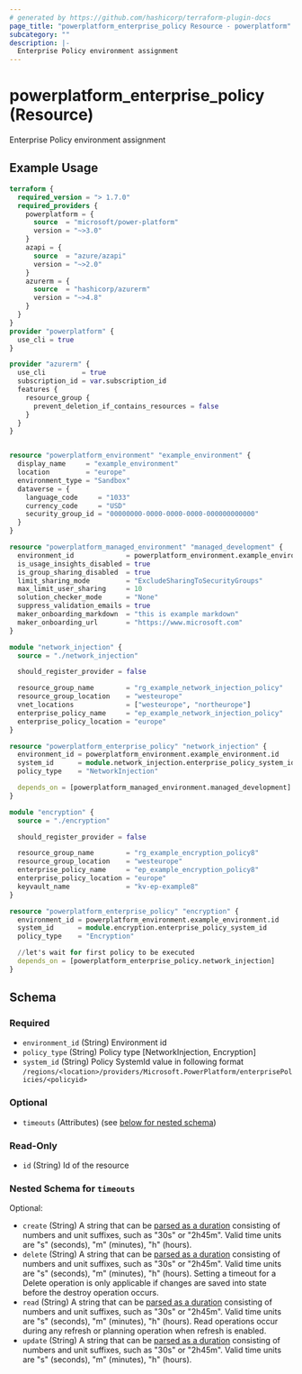 ```yaml
---
# generated by https://github.com/hashicorp/terraform-plugin-docs
page_title: "powerplatform_enterprise_policy Resource - powerplatform"
subcategory: ""
description: |-
  Enterprise Policy environment assignment
---
```


# powerplatform_enterprise_policy (Resource)

Enterprise Policy environment assignment

## Example Usage

```terraform
terraform {
  required_version = "> 1.7.0"
  required_providers {
    powerplatform = {
      source  = "microsoft/power-platform"
      version = "~>3.0"
    }
    azapi = {
      source  = "azure/azapi"
      version = "~>2.0"
    }
    azurerm = {
      source  = "hashicorp/azurerm"
      version = "~>4.8"
    }
  }
}
provider "powerplatform" {
  use_cli = true
}

provider "azurerm" {
  use_cli         = true
  subscription_id = var.subscription_id
  features {
    resource_group {
      prevent_deletion_if_contains_resources = false
    }
  }
}


resource "powerplatform_environment" "example_environment" {
  display_name     = "example_environment"
  location         = "europe"
  environment_type = "Sandbox"
  dataverse = {
    language_code     = "1033"
    currency_code     = "USD"
    security_group_id = "00000000-0000-0000-0000-000000000000"
  }
}

resource "powerplatform_managed_environment" "managed_development" {
  environment_id             = powerplatform_environment.example_environment.id
  is_usage_insights_disabled = true
  is_group_sharing_disabled  = true
  limit_sharing_mode         = "ExcludeSharingToSecurityGroups"
  max_limit_user_sharing     = 10
  solution_checker_mode      = "None"
  suppress_validation_emails = true
  maker_onboarding_markdown  = "this is example markdown"
  maker_onboarding_url       = "https://www.microsoft.com"
}

module "network_injection" {
  source = "./network_injection"

  should_register_provider = false

  resource_group_name        = "rg_example_network_injection_policy"
  resource_group_location    = "westeurope"
  vnet_locations             = ["westeurope", "northeurope"]
  enterprise_policy_name     = "ep_example_network_injection_policy"
  enterprise_policy_location = "europe"
}

resource "powerplatform_enterprise_policy" "network_injection" {
  environment_id = powerplatform_environment.example_environment.id
  system_id      = module.network_injection.enterprise_policy_system_id
  policy_type    = "NetworkInjection"

  depends_on = [powerplatform_managed_environment.managed_development]
}

module "encryption" {
  source = "./encryption"

  should_register_provider = false

  resource_group_name        = "rg_example_encryption_policy8"
  resource_group_location    = "westeurope"
  enterprise_policy_name     = "ep_example_encryption_policy8"
  enterprise_policy_location = "europe"
  keyvault_name              = "kv-ep-example8"
}

resource "powerplatform_enterprise_policy" "encryption" {
  environment_id = powerplatform_environment.example_environment.id
  system_id      = module.encryption.enterprise_policy_system_id
  policy_type    = "Encryption"

  //let's wait for first policy to be executed
  depends_on = [powerplatform_enterprise_policy.network_injection]
}
```

<!-- schema generated by tfplugindocs -->
## Schema

### Required

- `environment_id` (String) Environment id
- `policy_type` (String) Policy type [NetworkInjection, Encryption]
- `system_id` (String) Policy SystemId value in following format `/regions/<location>/providers/Microsoft.PowerPlatform/enterprisePolicies/<policyid>`

### Optional

- `timeouts` (Attributes) (see [below for nested schema](#nestedatt--timeouts))

### Read-Only

- `id` (String) Id of the resource

<a id="nestedatt--timeouts"></a>
### Nested Schema for `timeouts`

Optional:

- `create` (String) A string that can be [parsed as a duration](https://pkg.go.dev/time#ParseDuration) consisting of numbers and unit suffixes, such as "30s" or "2h45m". Valid time units are "s" (seconds), "m" (minutes), "h" (hours).
- `delete` (String) A string that can be [parsed as a duration](https://pkg.go.dev/time#ParseDuration) consisting of numbers and unit suffixes, such as "30s" or "2h45m". Valid time units are "s" (seconds), "m" (minutes), "h" (hours). Setting a timeout for a Delete operation is only applicable if changes are saved into state before the destroy operation occurs.
- `read` (String) A string that can be [parsed as a duration](https://pkg.go.dev/time#ParseDuration) consisting of numbers and unit suffixes, such as "30s" or "2h45m". Valid time units are "s" (seconds), "m" (minutes), "h" (hours). Read operations occur during any refresh or planning operation when refresh is enabled.
- `update` (String) A string that can be [parsed as a duration](https://pkg.go.dev/time#ParseDuration) consisting of numbers and unit suffixes, such as "30s" or "2h45m". Valid time units are "s" (seconds), "m" (minutes), "h" (hours).
